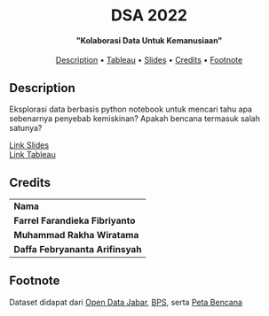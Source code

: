 <h1 align="center">
DSA 2022
  <br>
</h1>

<h4 align="center">"Kolaborasi Data Untuk Kemanusiaan"</h4>

<p align="center">
  <a href="#description">Description</a> •
  <a href="https://public.tableau.com/app/profile/rakha.wiratama/viz/COMPFEST_DSA/Dashboard?publish=yes">Tableau</a> •
  <a href="https://docs.google.com/presentation/d/1jfQ9_wdmBL73eSK0FWBz0RHuX_49GzG6twx49t2yMNw/edit?usp=sharing">Slides</a> •
  <a href="#credits">Credits</a> •
  <a href="#footnote">Footnote</a> 
</p>

## Description
Eksplorasi data berbasis python notebook untuk mencari tahu apa sebenarnya penyebab kemiskinan? Apakah bencana termasuk salah satunya?

[Link Slides](https://drive.google.com/drive/folders/13A3aBP8vlaaXcbQAyPenP2MQY5thtNau?usp=sharing)<br>
[Link Tableau](https://public.tableau.com/app/profile/rakha.wiratama/viz/COMPFEST_DSA/Dashboard?publish=yes)

## Credits
<table>
    <tr>
      <td><b>Nama</b></td>
    <tr>
      <td><b>Farrel Farandieka Fibriyanto</b></td>
    </tr>
        <tr>
      <td><b>Muhammad Rakha Wiratama</b></td>
    </tr>
        <tr>
      <td><b>Daffa Febryananta Arifinsyah</b></td>
    </tr>
</table>

## Footnote
Dataset didapat dari [Open Data Jabar](https://opendata.jabarprov.go.id/id), [BPS](https://bps.go.id/), serta [Peta Bencana](https://petabencana.id/)
